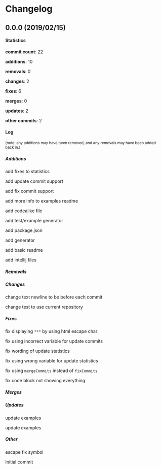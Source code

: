 # Changelog
## 0.0.0 (2019/02/15)
#### Statistics
**commit count**: 22

**additions**: 10

**removals**: 0

**changes**: 2

**fixes**: 6

**merges**: 0

**updates**: 2

**other commits**: 2

#### Log
<small>(note: any additions may have been removed, and any removals may have been added back in.)</small>
##### Additions

 add fixes to statistics

 add update commit support

 add fix commit support

 add more info to examples readme

 add codealike file

 add test/example generator

 add package.json

 add generator

 add basic readme

 add intellij files
##### Removals

##### Changes

 change text newline to be before each commit

 change test to use current repository
##### Fixes

 fix displaying `***` by using html escape char

 fix using incorrect variable for update commits

 fix wording of update statistics

 fix using wrong variable for update statistics

 fix using `mergeCommits` instead of `fixCommits`

 fix code block not showing everything
##### Merges

##### Updates

 update examples

 update examples
##### Other

 escape fix symbol

 Initial commit
